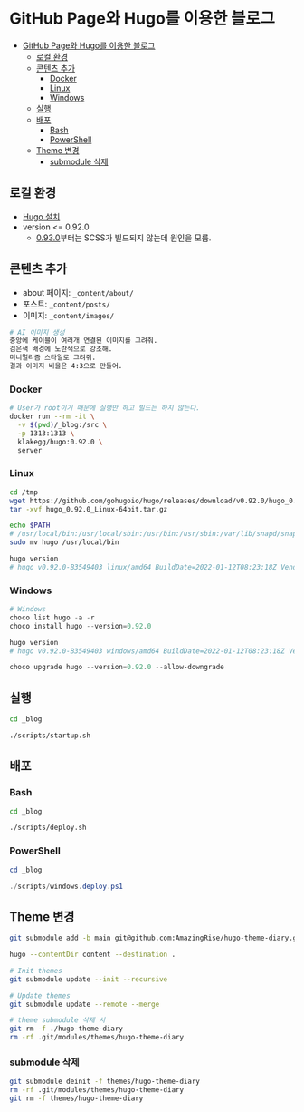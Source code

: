 # GitHub Page와 Hugo를 이용한 블로그

- [GitHub Page와 Hugo를 이용한 블로그](#github-page와-hugo를-이용한-블로그)
  - [로컬 환경](#로컬-환경)
  - [콘텐츠 추가](#콘텐츠-추가)
    - [Docker](#docker)
    - [Linux](#linux)
    - [Windows](#windows)
  - [실행](#실행)
  - [배포](#배포)
    - [Bash](#bash)
    - [PowerShell](#powershell)
  - [Theme 변경](#theme-변경)
    - [submodule 삭제](#submodule-삭제)

## 로컬 환경

- [Hugo 설치](https://gohugo.io/getting-started/installing/)
- version <= 0.92.0
  - [0.93.0](https://github.com/gohugoio/hugo/releases/tag/v0.93.0)부터는 SCSS가 빌드되지 않는데 원인을 모름.

## 콘텐츠 추가

- about 페이지: `_content/about/`
- 포스트: `_content/posts/`
- 이미지: `_content/images/`

```sh
# AI 이미지 생성
중앙에 케이블이 여러개 연결된 이미지를 그려줘.
검은색 배경에 노란색으로 강조해.
미니멀리즘 스타일로 그려줘.
결과 이미지 비율은 4:3으로 만들어.
```

### Docker

```sh
# User가 root이기 때문에 실행만 하고 빌드는 하지 않는다.
docker run --rm -it \
  -v $(pwd)/_blog:/src \
  -p 1313:1313 \
  klakegg/hugo:0.92.0 \
  server
```

### Linux

```sh
cd /tmp
wget https://github.com/gohugoio/hugo/releases/download/v0.92.0/hugo_0.92.0_Linux-64bit.tar.gz
tar -xvf hugo_0.92.0_Linux-64bit.tar.gz
```

```sh
echo $PATH
# /usr/local/bin:/usr/local/sbin:/usr/bin:/usr/sbin:/var/lib/snapd/snap/bin:...
sudo mv hugo /usr/local/bin
```

```sh
hugo version
# hugo v0.92.0-B3549403 linux/amd64 BuildDate=2022-01-12T08:23:18Z VendorInfo=gohugoio
```

### Windows

```ps1
# Windows
choco list hugo -a -r
choco install hugo --version=0.92.0
```

```ps1
hugo version
# hugo v0.92.0-B3549403 windows/amd64 BuildDate=2022-01-12T08:23:18Z VendorInfo=gohugoio
```

```ps1
choco upgrade hugo --version=0.92.0 --allow-downgrade
```

## 실행

```bash
cd _blog

./scripts/startup.sh
```

## 배포

### Bash

```bash
cd _blog

./scripts/deploy.sh
```

### PowerShell

```ps1
cd _blog

./scripts/windows.deploy.ps1
```

## Theme 변경

```sh
git submodule add -b main git@github.com:AmazingRise/hugo-theme-diary.git themes/hugo-theme-diary
```

```sh
hugo --contentDir content --destination .
```

```sh
# Init themes
git submodule update --init --recursive

# Update themes
git submodule update --remote --merge

# theme submodule 삭제 시
git rm -f ./hugo-theme-diary
rm -rf .git/modules/themes/hugo-theme-diary
```

### submodule 삭제

```sh
git submodule deinit -f themes/hugo-theme-diary
rm -rf .git/modules/themes/hugo-theme-diary
git rm -f themes/hugo-theme-diary
```
